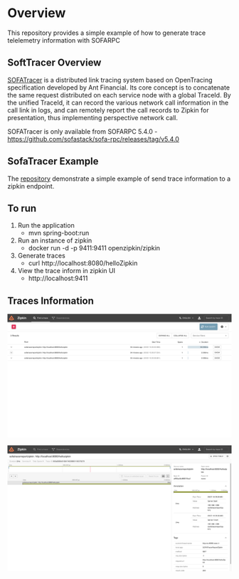 
# Overview

This repository provides a simple example of how to generate trace telelemetry information with SOFARPC



## SoftTracer Overview

[SOFATracer](https://www.sofastack.tech/en/projects/sofa-tracer/overview/#:~:text=SOFATracer%20is%20a%20distributed%20link,node%20with%20a%20global%20TraceId%20.) is a distributed link tracing system based on OpenTracing specification developed by Ant Financial. Its core concept is to concatenate the same request distributed on each service node with a global TraceId. By the unified TraceId, it can record the various network call information in the call link in logs, and can remotely report the call records to Zipkin for presentation, thus implementing perspective network call.


SOFATracer is only available from SOFARPC 5.4.0 -  https://github.com/sofastack/sofa-rpc/releases/tag/v5.4.0


## SofaTracer Example

The [repository](https://www.sofastack.tech/en/projects/sofa-tracer/report-to-zipkin) demonstrate a simple example of send trace information to a zipkin endpoint.


## To run
1. Run the application
   - mvn spring-boot:run 
2. Run an instance of zipkin 
   - docker run -d -p 9411:9411 openzipkin/zipkin
3. Generate traces 
   - curl http://localhost:8080/helloZipkin
4. View the trace inform in zipkin UI 
   - http://localhost:9411

## Traces Information
![](./images/trace1.png) <br>

![](./images/trace2.png)




